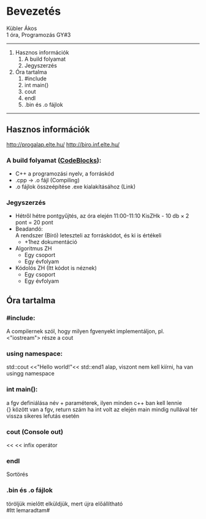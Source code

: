 # Bevezetés

Kübler Ákos<br>
1 óra, Programozás GY#3

---
1. Hasznos információk
    1. A build folyamat
    2. Jegyszerzés
2. Óra tartalma
    1. #include
    2. int main()
    3. cout
    4. endl
    5. .bin és .o fájlok
---

## Hasznos információk

http://progalap.elte.hu/
http://biro.inf.elte.hu/

### A build folyamat (<u>[CodeBlocks](https://www.codeblocks.org/)</u>):
- C++ a programozási nyelv, a forráskód
- .cpp -> .o fájl (Compiling)
- .o fájlok összeépítése .exe kialakításához (Link)

### Jegyszerzés
- Hétről hétre pontgyűjtés, az óra elején 11:00-11:10 KisZHk - 10 db × 2 pont = 20 pont
- Beadandó:<br>
A rendszer (Bíró) leteszteli az forráskódot, és ki is értékeli
    - +1hez dokumentáció
- Algoritmus ZH
    - Egy csoport
    - Egy évfolyam
- Kódolós ZH (Itt kódot is néznek)
    - Egy csoport
    - Egy évfolyam
## Óra tartalma
### #include:
A compilernek szól, hogy milyen fgvenyekt implementáljon, pl. <"iostream"> része a cout<br>
### using namespace:
std::cout <<"Hello world!"<< std::end1 alap, viszont nem kell kiírni, ha van usingg namespace<br>
### int main():
a fgv definiálása név + paraméterek, ilyen minden c++ ban kell lennie<br>
{} között van a fgv, return szám ha int volt az elején
main mindig nullával tér vissza sikeres lefutás esetén
### cout (Console out)
<< << infix operátor
### endl
Sortörés
### .bin és .o fájlok
töröljük mielőtt elküldjük, mert újra előállítható<br>
#Itt lemaradtam#
